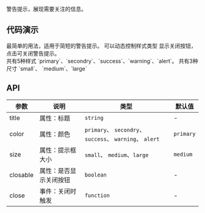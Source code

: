 警告提示，展现需要关注的信息。

## 代码演示

<div class="grid-x grid-margin-x">
  <div class="medium-6 large-6 cell">
    <nt-example>
      <nt-example-showcase>
        <example-callout-basic></example-callout-basic>
      </nt-example-showcase>
      <nt-example-legend title="基本提示框">
        最简单的用法，适用于简短的警告提示。
      </nt-example-legend>
      <nt-example-code [code]="basicCode"></nt-example-code>
    </nt-example>
    <nt-example>
      <nt-example-showcase>
        <example-callout-reactives></example-callout-reactives>
      </nt-example-showcase>
      <nt-example-legend title="动态提示框">
        可以动态控制样式类型
      </nt-example-legend>
      <nt-example-code [code]="reactivesCode"></nt-example-code>
    </nt-example>
    <nt-example>
      <nt-example-showcase>
        <example-callout-event></example-callout-event>
      </nt-example-showcase>
      <nt-example-legend title="可关闭的警告提示">
        显示关闭按钮，点击可关闭警告提示。
      </nt-example-legend>
      <nt-example-code [code]="eventCode"></nt-example-code>
    </nt-example>
  </div>
  <div class="medium-6 large-6 cell">
    <nt-example>
      <nt-example-showcase>
        <example-callout-color></example-callout-color>
      </nt-example-showcase>
      <nt-example-legend title="多种样式">
        共有5种样式 `primary`、`secondry`、`success`、`warning`、`alert`。
      </nt-example-legend>
      <nt-example-code [code]="colorCode"></nt-example-code>
    </nt-example>
    <nt-example>
      <nt-example-showcase>
        <example-callout-size></example-callout-size>
      </nt-example-showcase>
      <nt-example-legend title="尺寸控制">
        共有3种尺寸 `small`、 `medium`、`large`
      </nt-example-legend>
      <nt-example-code [code]="sizeCode"></nt-example-code>
    </nt-example>
  </div>
</div>

## API

| 参数 | 说明 | 类型 | 默认值 |
| --- | --- | --- | --- |
| title | 属性：标题 | `string` | - |
| color | 属性：颜色 | `primary`、 `secondry`、 `success`、 `warning`、 `alert` | `primary` |
| size | 属性：提示框大小 | `small`、 `medium`、`large` | `medium` |
| closable | 属性：是否显示关闭按钮 | `boolean` | - |
| close | 事件：关闭时触发 | `function` | - |
